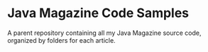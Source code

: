 # Java Magazine Code Samples
A parent repository containing all my Java Magazine source code, organized by folders for each article.
